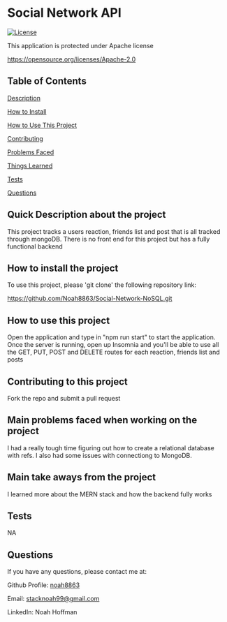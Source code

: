 # Social Network API 


  [![License](https://img.shields.io/badge/License-Apache_2.0-blue.svg)](https://opensource.org/licenses/Apache-2.0)

  This application is protected under Apache license

  https://opensource.org/licenses/Apache-2.0 


  ## Table of Contents
  [Description](#quick-description-about-the-project)

  [How to Install](#how-to-install-the-project)

  [How to Use This Project](#how-to-use-this-project)

  [Contributing](#contributing-to-this-project)

  [Problems Faced](#main-problems-faced-when-working-on-the-project)

  [Things Learned](#main-take-aways-from-the-project)

  [Tests](#tests)

  [Questions](#questions)


  ## Quick Description about the project 

  This project tracks a users reaction, friends list and post that is all tracked through mongoDB. There is no front end for this project but has a fully functional backend 

  ## How to install the project 

  To use this project, please 'git clone' the following repository link: 

  https://github.com/Noah8863/Social-Network-NoSQL.git 

  ## How to use this project 

  Open the application and type in "npm run start" to start the application. Once the server is running, open up Insomnia and you'll be able to use all the GET, PUT, POST and DELETE routes for each reaction, friends list and posts 

  ## Contributing to this project
  Fork the repo and submit a pull request 

  ## Main problems faced when working on the project 
 
  I had a really tough time figuring out how to create a relational database with refs. I also had some issues with connectiong to MongoDB.  

  ## Main take aways from the project 

  I learned more about the MERN stack and how the backend fully works 

  ## Tests 

  NA 

  ## Questions 

  If you have any questions, please contact me at: 
 
  Github Profile: [noah8863](https://github.com/noah8863)  

  Email: stacknoah99@gmail.com 

  LinkedIn: Noah Hoffman
